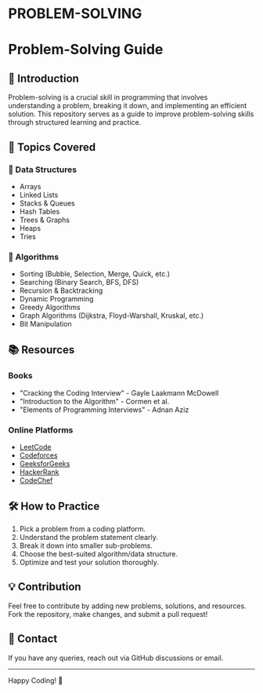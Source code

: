 # PROBLEM-SOLVING
# Problem-Solving Guide

## 🚀 Introduction
Problem-solving is a crucial skill in programming that involves understanding a problem, breaking it down, and implementing an efficient solution. This repository serves as a guide to improve problem-solving skills through structured learning and practice.

## 📌 Topics Covered

### 🔹 Data Structures
- Arrays
- Linked Lists
- Stacks & Queues
- Hash Tables
- Trees & Graphs
- Heaps
- Tries

### 🔹 Algorithms
- Sorting (Bubble, Selection, Merge, Quick, etc.)
- Searching (Binary Search, BFS, DFS)
- Recursion & Backtracking
- Dynamic Programming
- Greedy Algorithms
- Graph Algorithms (Dijkstra, Floyd-Warshall, Kruskal, etc.)
- Bit Manipulation

## 📚 Resources

### Books
- "Cracking the Coding Interview" - Gayle Laakmann McDowell
- "Introduction to the Algorithm" - Cormen et al.
- "Elements of Programming Interviews" - Adnan Aziz

### Online Platforms
- [LeetCode](https://leetcode.com/)
- [Codeforces](https://codeforces.com/)
- [GeeksforGeeks](https://www.geeksforgeeks.org/)
- [HackerRank](https://www.hackerrank.com/)
- [CodeChef](https://www.codechef.com/)

## 🛠 How to Practice
1. Pick a problem from a coding platform.
2. Understand the problem statement clearly.
3. Break it down into smaller sub-problems.
4. Choose the best-suited algorithm/data structure.
5. Optimize and test your solution thoroughly.

## 💡 Contribution
Feel free to contribute by adding new problems, solutions, and resources. Fork the repository, make changes, and submit a pull request!

## 📧 Contact
If you have any queries, reach out via GitHub discussions or email.

---
Happy Coding! 🚀
